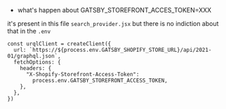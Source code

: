 - what's happen about GATSBY_STOREFRONT_ACCES_TOKEN=XXX

it's present in this file `search_provider.jsx` but there is no indiction about that in the `.env`

```
const urqlClient = createClient({
  url: `https://${process.env.GATSBY_SHOPIFY_STORE_URL}/api/2021-01/graphql.json`,
  fetchOptions: {
    headers: {
      "X-Shopify-Storefront-Access-Token":
        process.env.GATSBY_STOREFRONT_ACCESS_TOKEN,
    },
  },
})
```
